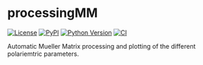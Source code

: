 # processingMM

[![License](https://img.shields.io/pypi/l/processingMM.svg?color=green)](https://github.com/RomGr/processingMM/raw/main/LICENSE)
[![PyPI](https://img.shields.io/pypi/v/processingMM.svg?color=green)](https://pypi.org/project/processingMM)
[![Python Version](https://img.shields.io/pypi/pyversions/processingMM.svg?color=green)](https://python.org)
[![CI](https://github.com/RomGr/processingMM/actions/workflows/ci.yml/badge.svg)](https://github.com/RomGr/processingMM/actions/workflows/ci.yml)

Automatic Mueller Matrix processing and plotting of the different polariemtric parameters.
